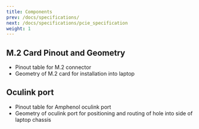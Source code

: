 ```yaml
---
title: Components
prev: /docs/specifications/
next: /docs/specifications/pcie_specification
weight: 1
---
```


## M.2 Card Pinout and Geometry
- Pinout table for M.2 connector
- Geometry of M.2 card for installation into laptop

## Oculink port
- Pinout table for Amphenol oculink port
- Geometry of oculink port for positioning and routing of hole into side of laptop chassis
